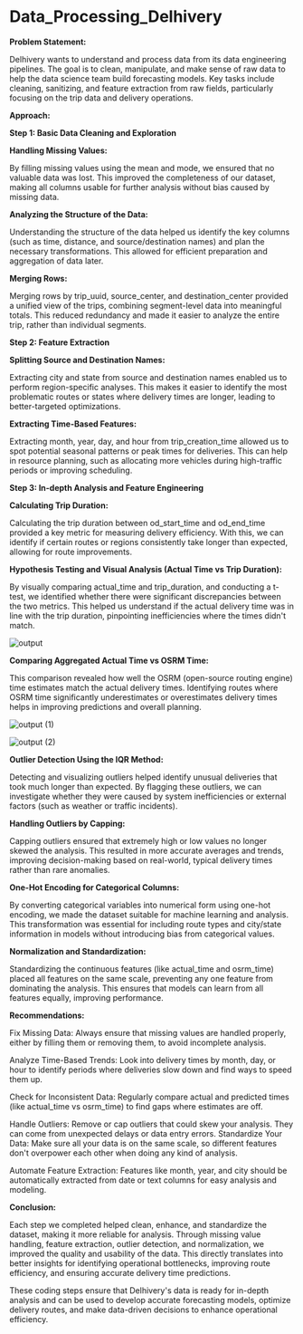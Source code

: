 # Data_Processing_Delhivery

**Problem Statement:**

Delhivery wants to understand and process data from its data engineering pipelines. The goal is to clean, manipulate, and make sense of raw data to help the data science team build forecasting models. Key tasks include cleaning, sanitizing, and feature extraction from raw fields, particularly focusing on the trip data and delivery operations.

**Approach:**

**Step 1: Basic Data Cleaning and Exploration**

**Handling Missing Values:**

By filling missing values using the mean and mode, we ensured that no valuable data was lost. This improved the completeness of our dataset, making all columns usable for further analysis without bias caused by missing data.

**Analyzing the Structure of the Data:**

Understanding the structure of the data helped us identify the key columns (such as time, distance, and source/destination names) and plan the necessary transformations. This allowed for efficient preparation and aggregation of data later.

**Merging Rows:**

Merging rows by trip_uuid, source_center, and destination_center provided a unified view of the trips, combining segment-level data into meaningful totals. This reduced redundancy and made it easier to analyze the entire trip, rather than individual segments.

**Step 2: Feature Extraction**

**Splitting Source and Destination Names:**

Extracting city and state from source and destination names enabled us to perform region-specific analyses. This makes it easier to identify the most problematic routes or states where delivery times are longer, leading to better-targeted optimizations.

**Extracting Time-Based Features:**

Extracting month, year, day, and hour from trip_creation_time allowed us to spot potential seasonal patterns or peak times for deliveries. This can help in resource planning, such as allocating more vehicles during high-traffic periods or improving scheduling.

**Step 3: In-depth Analysis and Feature Engineering**

**Calculating Trip Duration:**

Calculating the trip duration between od_start_time and od_end_time provided a key metric for measuring delivery efficiency. With this, we can identify if certain routes or regions consistently take longer than expected, allowing for route improvements.

**Hypothesis Testing and Visual Analysis (Actual Time vs Trip Duration):**

By visually comparing actual_time and trip_duration, and conducting a t-test, we identified whether there were significant discrepancies between the two metrics. This helped us understand if the actual delivery time was in line with the trip duration, pinpointing inefficiencies where the times didn't match.

![output](https://github.com/user-attachments/assets/2aebe58d-9cbc-4535-a333-aaf8df3af145)

**Comparing Aggregated Actual Time vs OSRM Time:**

This comparison revealed how well the OSRM (open-source routing engine) time estimates match the actual delivery times. Identifying routes where OSRM time significantly underestimates or overestimates delivery times helps in improving predictions and overall planning.

![output (1)](https://github.com/user-attachments/assets/009cad70-822e-4098-9d26-5cd0f51f0ec4)

![output (2)](https://github.com/user-attachments/assets/dc1cf636-d92b-49a9-af10-e3111bdbda26)

**Outlier Detection Using the IQR Method:**

Detecting and visualizing outliers helped identify unusual deliveries that took much longer than expected. By flagging these outliers, we can investigate whether they were caused by system inefficiencies or external factors (such as weather or traffic incidents).

**Handling Outliers by Capping:**

Capping outliers ensured that extremely high or low values no longer skewed the analysis. This resulted in more accurate averages and trends, improving decision-making based on real-world, typical delivery times rather than rare anomalies.

**One-Hot Encoding for Categorical Columns:**

By converting categorical variables into numerical form using one-hot encoding, we made the dataset suitable for machine learning and analysis. This transformation was essential for including route types and city/state information in models without introducing bias from categorical values.

**Normalization and Standardization:**

Standardizing the continuous features (like actual_time and osrm_time) placed all features on the same scale, preventing any one feature from dominating the analysis. This ensures that models can learn from all features equally, improving performance.

**Recommendations:**

Fix Missing Data: Always ensure that missing values are handled properly, either by filling them or removing them, to avoid incomplete analysis.

Analyze Time-Based Trends: Look into delivery times by month, day, or hour to identify periods where deliveries slow down and find ways to speed them up.

Check for Inconsistent Data: Regularly compare actual and predicted times (like actual_time vs osrm_time) to find gaps where estimates are off.

Handle Outliers: Remove or cap outliers that could skew your analysis. They can come from unexpected delays or data entry errors.
Standardize Your Data: Make sure all your data is on the same scale, so different features don't overpower each other when doing any kind of analysis.

Automate Feature Extraction: Features like month, year, and city should be automatically extracted from date or text columns for easy analysis and modeling.

**Conclusion:**

Each step we completed helped clean, enhance, and standardize the dataset, making it more reliable for analysis. Through missing value handling, feature extraction, outlier detection, and normalization, we improved the quality and usability of the data. This directly translates into better insights for identifying operational bottlenecks, improving route efficiency, and ensuring accurate delivery time predictions.

These coding steps ensure that Delhivery's data is ready for in-depth analysis and can be used to develop accurate forecasting models, optimize delivery routes, and make data-driven decisions to enhance operational efficiency.
